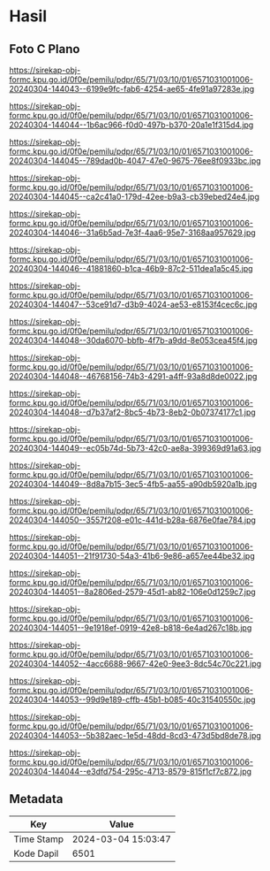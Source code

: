 # Hasil

## Foto C Plano

https://sirekap-obj-formc.kpu.go.id/0f0e/pemilu/pdpr/65/71/03/10/01/6571031001006-20240304-144043--6199e9fc-fab6-4254-ae65-4fe91a97283e.jpg

https://sirekap-obj-formc.kpu.go.id/0f0e/pemilu/pdpr/65/71/03/10/01/6571031001006-20240304-144044--1b6ac966-f0d0-497b-b370-20a1e1f315d4.jpg

https://sirekap-obj-formc.kpu.go.id/0f0e/pemilu/pdpr/65/71/03/10/01/6571031001006-20240304-144045--789dad0b-4047-47e0-9675-76ee8f0933bc.jpg

https://sirekap-obj-formc.kpu.go.id/0f0e/pemilu/pdpr/65/71/03/10/01/6571031001006-20240304-144045--ca2c41a0-179d-42ee-b9a3-cb39ebed24e4.jpg

https://sirekap-obj-formc.kpu.go.id/0f0e/pemilu/pdpr/65/71/03/10/01/6571031001006-20240304-144046--31a6b5ad-7e3f-4aa6-95e7-3168aa957629.jpg

https://sirekap-obj-formc.kpu.go.id/0f0e/pemilu/pdpr/65/71/03/10/01/6571031001006-20240304-144046--41881860-b1ca-46b9-87c2-511dea1a5c45.jpg

https://sirekap-obj-formc.kpu.go.id/0f0e/pemilu/pdpr/65/71/03/10/01/6571031001006-20240304-144047--53ce91d7-d3b9-4024-ae53-e8153f4cec6c.jpg

https://sirekap-obj-formc.kpu.go.id/0f0e/pemilu/pdpr/65/71/03/10/01/6571031001006-20240304-144048--30da6070-bbfb-4f7b-a9dd-8e053cea45f4.jpg

https://sirekap-obj-formc.kpu.go.id/0f0e/pemilu/pdpr/65/71/03/10/01/6571031001006-20240304-144048--46768156-74b3-4291-a4ff-93a8d8de0022.jpg

https://sirekap-obj-formc.kpu.go.id/0f0e/pemilu/pdpr/65/71/03/10/01/6571031001006-20240304-144048--d7b37af2-8bc5-4b73-8eb2-0b07374177c1.jpg

https://sirekap-obj-formc.kpu.go.id/0f0e/pemilu/pdpr/65/71/03/10/01/6571031001006-20240304-144049--ec05b74d-5b73-42c0-ae8a-399369d91a63.jpg

https://sirekap-obj-formc.kpu.go.id/0f0e/pemilu/pdpr/65/71/03/10/01/6571031001006-20240304-144049--8d8a7b15-3ec5-4fb5-aa55-a90db5920a1b.jpg

https://sirekap-obj-formc.kpu.go.id/0f0e/pemilu/pdpr/65/71/03/10/01/6571031001006-20240304-144050--3557f208-e01c-441d-b28a-6876e0fae784.jpg

https://sirekap-obj-formc.kpu.go.id/0f0e/pemilu/pdpr/65/71/03/10/01/6571031001006-20240304-144051--21f91730-54a3-41b6-9e86-a657ee44be32.jpg

https://sirekap-obj-formc.kpu.go.id/0f0e/pemilu/pdpr/65/71/03/10/01/6571031001006-20240304-144051--8a2806ed-2579-45d1-ab82-106e0d1259c7.jpg

https://sirekap-obj-formc.kpu.go.id/0f0e/pemilu/pdpr/65/71/03/10/01/6571031001006-20240304-144051--9e1918ef-0919-42e8-b818-6e4ad267c18b.jpg

https://sirekap-obj-formc.kpu.go.id/0f0e/pemilu/pdpr/65/71/03/10/01/6571031001006-20240304-144052--4acc6688-9667-42e0-9ee3-8dc54c70c221.jpg

https://sirekap-obj-formc.kpu.go.id/0f0e/pemilu/pdpr/65/71/03/10/01/6571031001006-20240304-144053--99d9e189-cffb-45b1-b085-40c31540550c.jpg

https://sirekap-obj-formc.kpu.go.id/0f0e/pemilu/pdpr/65/71/03/10/01/6571031001006-20240304-144053--5b382aec-1e5d-48dd-8cd3-473d5bd8de78.jpg

https://sirekap-obj-formc.kpu.go.id/0f0e/pemilu/pdpr/65/71/03/10/01/6571031001006-20240304-144044--e3dfd754-295c-4713-8579-815f1cf7c872.jpg


## Metadata

| Key        | Value               |
| ---------- | ------------------- |
| Time Stamp | 2024-03-04 15:03:47 |
| Kode Dapil | 6501                |



